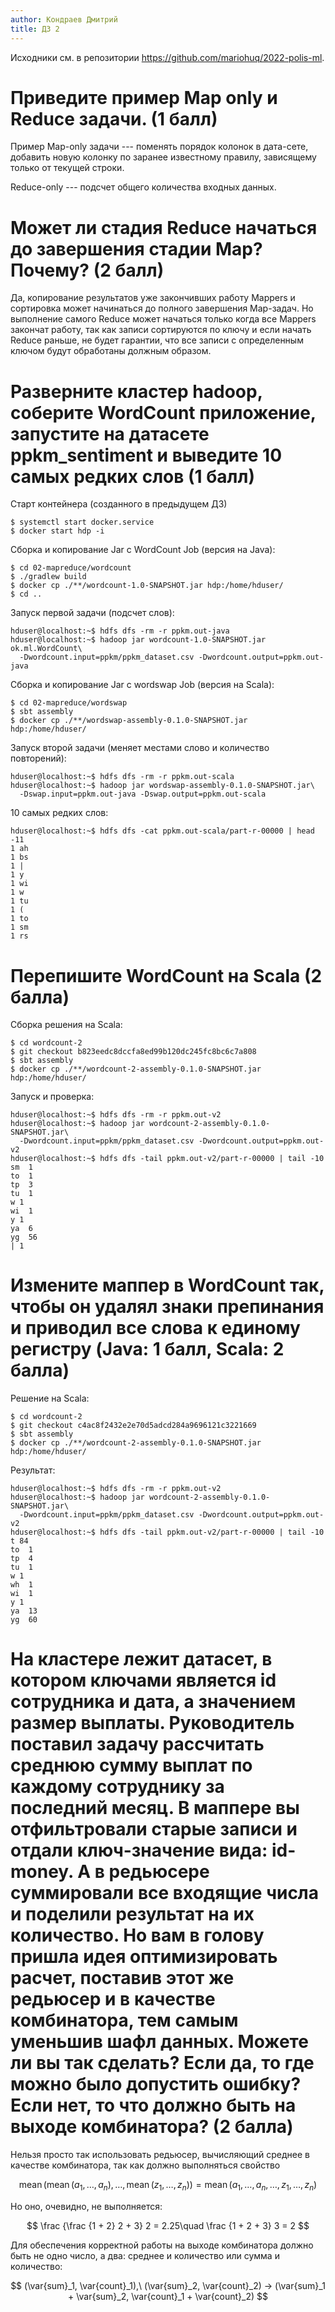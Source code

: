 ```yaml
---
author: Кондраев Дмитрий
title: ДЗ 2
---
```


Исходники см. в репозитории <https://github.com/mariohuq/2022-polis-ml>.

# Приведите пример Map only и Reduce задачи. (1 балл)

Пример Map-only задачи --- поменять порядок колонок в дата-сете, добавить новую колонку по заранее известному правилу, зависящему только от текущей строки.

Reduce-only --- подсчет общего количества входных данных.

# Может ли стадия Reduce начаться до завершения стадии Map? Почему? (2 балл)

Да, копирование результатов уже закончивших работу Mappers и сортировка может начинаться до полного завершения Map-задач. Но выполнение самого Reduce может начаться только когда все Mappers закончат работу, так как записи сортируются по ключу и если начать Reduce раньше, не будет гарантии, что все записи с определенным ключом будут обработаны должным образом.

# Разверните кластер hadoop, соберите WordCount приложение, запустите на датасете ppkm_sentiment и выведите 10 самых редких слов (1 балл)

Старт контейнера (созданного в предыдущем ДЗ)

```shell
$ systemctl start docker.service
$ docker start hdp -i
```

Сборка и копирование Jar с WordCount Job (версия на Java):

```shell
$ cd 02-mapreduce/wordcount
$ ./gradlew build
$ docker cp ./**/wordcount-1.0-SNAPSHOT.jar hdp:/home/hduser/ 
$ cd ..
```

Запуск первой задачи (подсчет слов):

```shell
hduser@localhost:~$ hdfs dfs -rm -r ppkm.out-java
hduser@localhost:~$ hadoop jar wordcount-1.0-SNAPSHOT.jar ok.ml.WordCount\
  -Dwordcount.input=ppkm/ppkm_dataset.csv -Dwordcount.output=ppkm.out-java
```

Сборка и копирование Jar с wordswap Job (версия на Scala):

```shell
$ cd 02-mapreduce/wordswap
$ sbt assembly
$ docker cp ./**/wordswap-assembly-0.1.0-SNAPSHOT.jar hdp:/home/hduser/
```

Запуск второй задачи (меняет местами слово и количество повторений):

```shell
hduser@localhost:~$ hdfs dfs -rm -r ppkm.out-scala
hduser@localhost:~$ hadoop jar wordswap-assembly-0.1.0-SNAPSHOT.jar\
  -Dswap.input=ppkm.out-java -Dswap.output=ppkm.out-scala
```

10 самых редких слов:

```shell
hduser@localhost:~$ hdfs dfs -cat ppkm.out-scala/part-r-00000 | head -11
1 ah
1 bs
1 |
1 y
1 wi
1 w
1 tu
1 (
1 to
1 sm
1 rs
```

# Перепишите WordCount на Scala (2 балла)

Сборка решения на Scala:

```shell
$ cd wordcount-2
$ git checkout b823eedc8dccfa8ed99b120dc245fc8bc6c7a808
$ sbt assembly
$ docker cp ./**/wordcount-2-assembly-0.1.0-SNAPSHOT.jar hdp:/home/hduser/
```

Запуск и проверка:

```shell
hduser@localhost:~$ hdfs dfs -rm -r ppkm.out-v2
hduser@localhost:~$ hadoop jar wordcount-2-assembly-0.1.0-SNAPSHOT.jar\
  -Dwordcount.input=ppkm/ppkm_dataset.csv -Dwordcount.output=ppkm.out-v2
hduser@localhost:~$ hdfs dfs -tail ppkm.out-v2/part-r-00000 | tail -10
sm  1
to  1
tp  3
tu  1
w 1
wi  1
y 1
ya  6
yg  56
| 1
```

# Измените маппер в WordCount так, чтобы он удалял знаки препинания и приводил все слова к единому регистру (Java: 1 балл, Scala: 2 балла)

Решение на Scala:

```shell
$ cd wordcount-2
$ git checkout c4ac8f2432e2e70d5adcd284a9696121c3221669
$ sbt assembly
$ docker cp ./**/wordcount-2-assembly-0.1.0-SNAPSHOT.jar hdp:/home/hduser/
```

Результат:

```shell
hduser@localhost:~$ hdfs dfs -rm -r ppkm.out-v2
hduser@localhost:~$ hadoop jar wordcount-2-assembly-0.1.0-SNAPSHOT.jar\
  -Dwordcount.input=ppkm/ppkm_dataset.csv -Dwordcount.output=ppkm.out-v2
hduser@localhost:~$ hdfs dfs -tail ppkm.out-v2/part-r-00000 | tail -10
t 84
to  1
tp  4
tu  1
w 1
wh  1
wi  1
y 1
ya  13
yg  60
```


# На кластере лежит датасет, в котором ключами является id сотрудника и дата, а значением размер выплаты. Руководитель поставил задачу рассчитать среднюю сумму выплат по каждому сотруднику за последний месяц. В маппере вы отфильтровали старые записи и отдали ключ-значение вида: id-money. А в редьюсере суммировали все входящие числа и поделили результат на их количество. Но вам в голову пришла идея оптимизировать расчет, поставив этот же редьюсер и в качестве комбинатора, тем самым уменьшив шафл данных. Можете ли вы так сделать? Если да, то где можно было допустить ошибку? Если нет, то что должно быть на выходе комбинатора? (2 балла)

Нельзя просто так использовать редьюсер, вычисляющий среднее в качестве комбинатора, так как должно выполняться свойство

$$ \operatorname{mean}\left( \operatorname{mean}(a_1,\dotsc,a_n),\dotsc,\operatorname{mean}(z_1,\dotsc,z_n)\right) = \operatorname{mean}(a_1,\dotsc,a_n,\dotsc,z_1,\dotsc,z_n)
$$

Но оно, очевидно, не выполняется:

$$
  \frac {\frac {1 + 2} 2 + 3} 2 = 2.25\quad
  \frac {1 + 2 + 3} 3 = 2
$$

Для обеспечения корректной работы на выходе комбинатора должно быть не одно число, а два: среднее и количество или сумма и количество:

$$
(\var{sum}_1, \var{count}_1),\ (\var{sum}_2, \var{count}_2) → (\var{sum}_1 + \var{sum}_2, \var{count}_1 + \var{count}_2)
$$